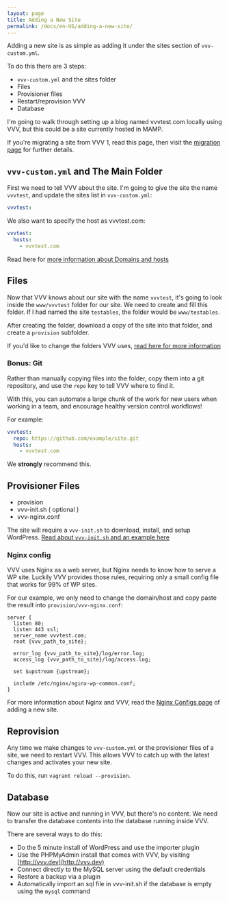 ```yaml
---
layout: page
title: Adding a New Site
permalink: /docs/en-US/adding-a-new-site/
---
```


Adding a new site is as simple as adding it under the sites section of `vvv-custom.yml`.

To do this there are 3 steps:

 - `vvv-custom.yml` and the sites folder
 - Files
 - Provisioner files
 - Restart/reprovision VVV
 - Database

I'm going to walk through setting up a blog named vvvtest.com locally using VVV, but this could be a site currently hosted in MAMP.

If you're migrating a site from VVV 1, read this page, then visit the [migration page](migrating-vvv1.md) for further details.

## `vvv-custom.yml` and The Main Folder

First we need to tell VVV about the site. I'm going to give the site the name `vvvtest`, and update the sites list in `vvv-custom.yml`:

```YAML
vvvtest:
```

We also want to specify the host as vvvtest.com:

```YAML
vvvtest:
  hosts:
    - vvvtest.com
```

Read here for [more information about Domains and hosts](custom-domains-hosts.md)

## Files

Now that VVV knows about our site with the name `vvvtest`, it's going to look inside the `www/vvvtest` folder for our site. We need to create and fill this folder. If I had named the site `testables`, the folder would be `www/testables`.

After creating the folder, download a copy of the site into that folder, and create a `provision` subfolder.

If you'd like to change the folders VVV uses, [read here for more information](custom-paths-and-folders.md)

### Bonus: Git

Rather than manually copying files into the folder, copy them into a git repository, and use the `repo` key to tell VVV where to find it.

With this, you can automate a large chunk of the work for new users when working in a team, and encourage healthy version control workflows!

For example:

```YAML
vvvtest:
  repo: https://github.com/example/site.git
  hosts:
    - vvvtest.com
```

We **strongly** recommend this.

## Provisioner Files

 - provision
 - vvv-init.sh ( optional )
 - vvv-nginx.conf

The site will require a `vvv-init.sh` to download, install, and setup WordPress. [Read about `vvv-init.sh` and an example here](setup-script.md)

### Nginx config

VVV uses Nginx as a web server, but Nginx needs to know how to serve a WP site. Luckily VVV provides those rules, requiring only a small config file that works for 99% of WP sites.

For our example, we only need to change the domain/host and copy paste the result into `provision/vvv-nginx.conf`:

```nginx
server {
  listen 80;
  listen 443 ssl;
  server_name vvvtest.com;
  root {vvv_path_to_site};

  error_log {vvv_path_to_site}/log/error.log;
  access_log {vvv_path_to_site}/log/access.log;

  set $upstream {upstream};

  include /etc/nginx/nginx-wp-common.conf;
}
```

For more information about Nginx and VVV, read the [Nginx Configs page](nginx-configs.md) of adding a new site.

## Reprovision

Any time we make changes to `vvv-custom.yml` or the provisioner files of a site, we need to restart VVV. This allows VVV to catch up with the latest changes and activates your new site.

To do this, run `vagrant reload --provision`.

## Database

Now our site is active and running in VVV, but there's no content. We need to transfer the database contents into the database running inside VVV.

There are several ways to do this:

 - Do the 5 minute install of WordPress and use the importer plugin
 - Use the PHPMyAdmin install that comes with VVV, by visiting [http://vvv.dev](http://vvv.dev)
 - Connect directly to the MySQL server using the default credentials
 - Restore a backup via a plugin
 - Automatically import an sql file in vvv-init.sh if the database is empty using the `mysql` command
